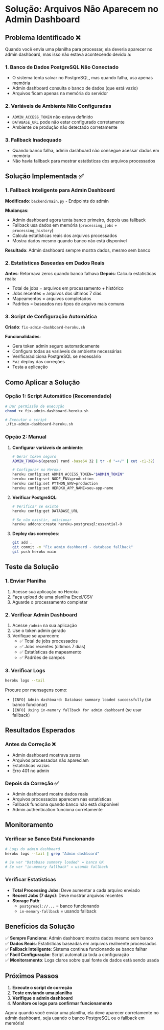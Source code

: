 # Solução: Arquivos Não Aparecem no Admin Dashboard

## Problema Identificado ❌

Quando você envia uma planilha para processar, ela deveria aparecer no admin dashboard, mas isso não estava acontecendo devido a:

### **1. Banco de Dados PostgreSQL Não Conectado**
- O sistema tenta salvar no PostgreSQL, mas quando falha, usa apenas memória
- Admin dashboard consulta o banco de dados (que está vazio)
- Arquivos ficam apenas na memória do servidor

### **2. Variáveis de Ambiente Não Configuradas**
- `ADMIN_ACCESS_TOKEN` não estava definido
- `DATABASE_URL` pode não estar configurado corretamente
- Ambiente de produção não detectado corretamente

### **3. Fallback Inadequado**
- Quando banco falha, admin dashboard não consegue acessar dados em memória
- Não havia fallback para mostrar estatísticas dos arquivos processados

## Solução Implementada ✅

### **1. Fallback Inteligente para Admin Dashboard**

**Modificado**: `backend/main.py` - Endpoints do admin

**Mudanças**:
- Admin dashboard agora tenta banco primeiro, depois usa fallback
- Fallback usa dados em memória (`processing_jobs` + `processing_history`)
- Calcula estatísticas reais dos arquivos processados
- Mostra dados mesmo quando banco não está disponível

**Resultado**: Admin dashboard sempre mostra dados, mesmo sem banco

### **2. Estatísticas Baseadas em Dados Reais**

**Antes**: Retornava zeros quando banco falhava
**Depois**: Calcula estatísticas reais:
- Total de jobs = arquivos em processamento + histórico
- Jobs recentes = arquivos dos últimos 7 dias
- Mapeamentos = arquivos completados
- Padrões = baseados nos tipos de arquivo mais comuns

### **3. Script de Configuração Automática**

**Criado**: `fix-admin-dashboard-heroku.sh`

**Funcionalidades**:
- Gera token admin seguro automaticamente
- Configura todas as variáveis de ambiente necessárias
- Verifica/adiciona PostgreSQL se necessário
- Faz deploy das correções
- Testa a aplicação

## Como Aplicar a Solução

### **Opção 1: Script Automático (Recomendado)**

```bash
# Dar permissão de execução
chmod +x fix-admin-dashboard-heroku.sh

# Executar o script
./fix-admin-dashboard-heroku.sh
```

### **Opção 2: Manual**

1. **Configurar variáveis de ambiente**:
   ```bash
   # Gerar token seguro
   ADMIN_TOKEN=$(openssl rand -base64 32 | tr -d "=+/" | cut -c1-32)
   
   # Configurar no Heroku
   heroku config:set ADMIN_ACCESS_TOKEN="$ADMIN_TOKEN"
   heroku config:set NODE_ENV=production
   heroku config:set PYTHON_ENV=production
   heroku config:set HEROKU_APP_NAME=seu-app-name
   ```

2. **Verificar PostgreSQL**:
   ```bash
   # Verificar se existe
   heroku config:get DATABASE_URL
   
   # Se não existir, adicionar
   heroku addons:create heroku-postgresql:essential-0
   ```

3. **Deploy das correções**:
   ```bash
   git add .
   git commit -m "Fix admin dashboard - database fallback"
   git push heroku main
   ```

## Teste da Solução

### **1. Enviar Planilha**
1. Acesse sua aplicação no Heroku
2. Faça upload de uma planilha Excel/CSV
3. Aguarde o processamento completar

### **2. Verificar Admin Dashboard**
1. Acesse `/admin` na sua aplicação
2. Use o token admin gerado
3. Verifique se aparecem:
   - ✅ Total de jobs processados
   - ✅ Jobs recentes (últimos 7 dias)
   - ✅ Estatísticas de mapeamento
   - ✅ Padrões de campos

### **3. Verificar Logs**
```bash
heroku logs --tail
```

Procure por mensagens como:
- `[INFO] Admin dashboard: Database summary loaded successfully` (se banco funcionar)
- `[INFO] Using in-memory fallback for admin dashboard` (se usar fallback)

## Resultados Esperados

### **Antes da Correção** ❌
- Admin dashboard mostrava zeros
- Arquivos processados não apareciam
- Estatísticas vazias
- Erro 401 no admin

### **Depois da Correção** ✅
- Admin dashboard mostra dados reais
- Arquivos processados aparecem nas estatísticas
- Fallback funciona quando banco não está disponível
- Admin authentication funciona corretamente

## Monitoramento

### **Verificar se Banco Está Funcionando**
```bash
# Logs do admin dashboard
heroku logs --tail | grep "Admin dashboard"

# Se ver "Database summary loaded" = banco OK
# Se ver "in-memory fallback" = usando fallback
```

### **Verificar Estatísticas**
- **Total Processing Jobs**: Deve aumentar a cada arquivo enviado
- **Recent Jobs (7 days)**: Deve mostrar arquivos recentes
- **Storage Path**: 
  - `postgresql://...` = banco funcionando
  - `in-memory-fallback` = usando fallback

## Benefícios da Solução

✅ **Sempre Funciona**: Admin dashboard mostra dados mesmo sem banco  
✅ **Dados Reais**: Estatísticas baseadas em arquivos realmente processados  
✅ **Fallback Inteligente**: Sistema continua funcionando se banco falhar  
✅ **Fácil Configuração**: Script automatiza toda a configuração  
✅ **Monitoramento**: Logs claros sobre qual fonte de dados está sendo usada  

## Próximos Passos

1. **Execute o script de correção**
2. **Teste enviando uma planilha**
3. **Verifique o admin dashboard**
4. **Monitore os logs para confirmar funcionamento**

Agora quando você enviar uma planilha, ela deve aparecer corretamente no admin dashboard, seja usando o banco PostgreSQL ou o fallback em memória!
